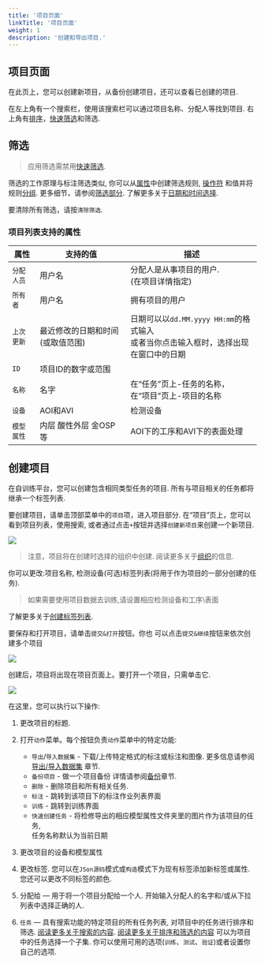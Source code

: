 ```yaml
---
title: '项目页面'
linkTitle: '项目页面'
weight: 1
description: '创建和导出项目.'
---
```


## 项目页面

在此页上，您可以创建新项目，从备份创建项目，还可以查看已创建的项目.

在左上角有一个搜索栏，使用该搜索栏可以通过项目名称、分配人等找到项目.
右上角有[排序][sorting]，[快速筛选][quick-filters]和筛选.

## 筛选

> 应用筛选需禁用[快速筛选][quick-filters].

筛选的工作原理与标注筛选类似,
你可以从[属性](#supported-properties-for-projects-list)中创建筛选规则,
[操作符][operators] 和值并将规则[分组][groups].
更多细节，请参阅[筛选部分][create-filter].
了解更多关于[日期和时间选择][data-and-time].

要清除所有筛选，请按`清除筛选`.

### 项目列表支持的属性

| 属性     | 支持的值                             | 描述                                 |
| -------------- | -------------------------------------------- | ------------------------------------------- |
| `分配人员`     | 用户名                                     | 分配人是从事项目的用户. <br>(在项目详情指定) |
| `所有者`        | 用户名                                     | 拥有项目的用户 |
| `上次更新` | 最近修改的日期和时间(或取值范围)|日期可以以`dd.MM.yyyy HH:mm`的格式输入 <br>或者当你点击输入框时，选择出现在窗口中的日期 |
| `ID`           | 项目ID的数字或范围                    |                                             |
| `名称`         | 名字                                         | 在“任务”页上-任务的名称，<br>在“项目”页上-项目的名称 |
| `设备`         | AOI和AVI                                         | 检测设备 |
| `模型属性`         | 内层 酸性外层 金OSP等                                       | AOI下的工序和AVI下的表面处理 |

## 创建项目

在自训练平台，您可以创建包含相同类型任务的项目.
所有与项目相关的任务都将继承一个标签列表.

要创建项目，请单击顶部菜单中的`项目`项，进入项目部分.
在“项目”页上，您可以看到项目列表，使用搜索,
或者通过点击`+`按钮并选择`创建新项目`来创建一个新项目.

![](/images/image190.jpg)

> 注意，项目将在创建时选择的组织中创建.
> 阅读更多关于[组织](/docs/manual/advanced/organization/)的信息.

你可以更改:项目名称, 检测设备(可选)标签列表(将用于作为项目的一部分创建的任务).
> 如果需要使用项目数据去训练,请设置相应检测设备和工序\表面

了解更多关于[创建标签列表](/docs/manual/basics/create_an_annotation_task/).

要保存和打开项目，请单击`提交&打开`按钮。你也
可以点击`提交&继续`按钮来依次创建多个项目

![](/images/image191.jpg)

创建后，项目将出现在项目页面上。要打开一个项目，只需单击它.

![](/images/image192_mapillary_vistas.jpg)

在这里，您可以执行以下操作:

1. 更改项目的标题.
2. 打开`动作`菜单。每个按钮负责`动作`菜单中的特定功能:
   - `导出`/`导入数据集` - 下载/上传特定格式的标注或标注和图像.
     更多信息请参阅[导出/导入数据集](/docs/manual/advanced/export-import-datasets/)
     章节.
   - `备份项目` - 做一个项目备份 详情请参阅[备份](/docs/manual/advanced/backup/)章节.
   - `删除` - 删除项目和所有相关任务.
   - `标注` - 跳转到该项目下的标注作业列表界面
   - `训练` - 跳转到训练界面
   - `快速创建任务` - 将检修导出的相应模型属性文件夹里的图片作为该项目的任务,<br>任务名称默认为当前日期
3. 更改项目的设备和模型属性
4. 更改标签.
   您可以在`JSon源码`模式或`构造`模式下为现有标签添加新标签或属性.
   您还可以更改不同标签的颜色.

5. 分配给 — 用于将一个项目分配给一个人.
   开始输入分配人的名字和/或从下拉列表中选择正确的人.
6. `任务` — 具有搜索功能的特定项目的所有任务列表,
   对项目中的任务进行排序和筛选.
   [阅读更多关于搜索的内容](/docs/manual/advanced/search/).
   [阅读更多关于排序和筛选的内容](/docs/manual/advanced/filter/#sort-and-filter-projects-tasks-and-jobs)
可以为项目中的任务选择一个子集. 你可以使用可用的选项(`训练`、`测试`、`验证`)或者设置你自己的选项.

[create-filter]: /docs/manual/advanced/filter/#新建筛选
[operators]: /docs/manual/advanced/filter/#支持的属性运算符
[groups]: /docs/manual/advanced/filter/#分组
[data-and-time]: /docs/manual/advanced/filter#日期和时间的选择
[sorting]: /docs/manual/advanced/filter/#排序
[quick-filters]: /docs/manual/advanced/filter/#快速筛选
